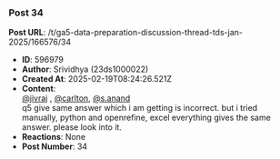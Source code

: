 ### Post 34
**Post URL**: /t/ga5-data-preparation-discussion-thread-tds-jan-2025/166576/34
- **ID**: 596979
- **Author**: Srividhya (23ds1000022)
- **Created At**: 2025-02-19T08:24:26.521Z
- **Content**:  
  <a class="mention" href="/u/jivraj">@jivraj</a> , <a class="mention" href="/u/carlton">@carlton</a>, <a class="mention" href="/u/s.anand">@s.anand</a><br>
q5 give same answer which i am getting is incorrect. but i tried manually, python and openrefine, excel everything gives the same answer. please look into it.
- **Reactions**: None
- **Post Number**: 34

